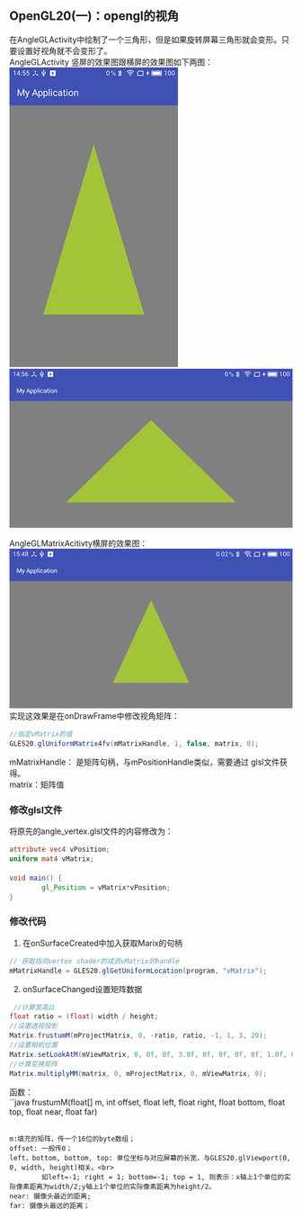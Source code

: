 ## OpenGL20(一)：opengl的视角 ##
在AngleGLActivity中绘制了一个三角形，但是如果旋转屏幕三角形就会变形。只要设置好视角就不会变形了。<br>
AngleGLActivity 竖屏的效果图跟横屏的效果图如下两图：<br>
![](https://github.com/Jaelyn5526/AndroidOpenGL20/blob/master/image/angle_1.png)
![](https://github.com/Jaelyn5526/AndroidOpenGL20/blob/master/image/angle_2.png)<br>

AngleGLMatrixAcitivty横屏的效果图：<br>
![](https://github.com/Jaelyn5526/AndroidOpenGL20/blob/master/image/angle_3.png)<br>
实现这效果是在onDrawFrame中修改视角矩阵：
```java
//指定vMatrix的值
GLES20.glUniformMatrix4fv(mMatrixHandle, 1, false, matrix, 0);
```
mMatrixHandle： 是矩阵句柄，与mPositionHandle类似，需要通过 glsl文件获得。<br>
matrix：矩阵值<br>

### 修改glsl文件 ###
将原先的angle_vertex.glsl文件的内容修改为：
```glsl
attribute vec4 vPosition;
uniform mat4 vMatrix;

void main() {
        gl_Position = vMatrix*vPosition;
}
```

### 修改代码 ###
1. 在onSurfaceCreated中加入获取Marix的句柄<br>
```java
// 获取指向vertex shader的成员vMatrix的handle
mMatrixHandle = GLES20.glGetUniformLocation(program, "vMatrix");
```
2. onSurfaceChanged设置矩阵数据
```java
 //计算宽高比
float ratio = (float) width / height;
//设置透视投影
Matrix.frustumM(mProjectMatrix, 0, -ratio, ratio, -1, 1, 3, 20);
//设置相机位置
Matrix.setLookAtM(mViewMatrix, 0, 0f, 0f, 3.0f, 0f, 0f, 0f, 0f, 1.0f, 0.0f);
//计算变换矩阵
Matrix.multiplyMM(matrix, 0, mProjectMatrix, 0, mViewMatrix, 0);
```
函数：<br>
``java
frustumM(float[] m, int offset, float left, float right, float bottom, float top, float near, float far)
```

m:填充的矩阵，传一个16位的byte数组；
offset: 一般传0；
left，bottom, bottom, top: 单位坐标与对应屏幕的长宽，与GLES20.glViewport(0, 0, width, height)相关。<br>
        如left=-1; right = 1; bottom=-1; top = 1, 则表示：x轴上1个单位的实际像素距离为width/2;y轴上1个单位的实际像素距离为height/2。
near: 摄像头最近的距离;
far: 摄像头最远的距离；
